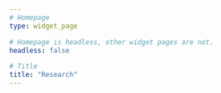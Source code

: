 ```yaml
---
# Homepage
type: widget_page

# Homepage is headless, other widget pages are not.
headless: false

# Title
title: "Research"
---
```

